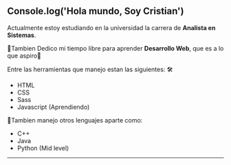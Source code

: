 Console.log('Hola mundo, Soy Cristian')
-----------------------------------------------------------------------------------------------------------------------------------------------------------------------------------
Actualmente estoy estudiando en la universidad la carrera de **Analista en Sistemas**.

💪Tambien Dedico mi tiempo libre para aprender **Desarrollo Web**, que es a lo que aspiro🙏

Entre las herramientas que manejo estan las siguientes: 🛠️
- HTML
- CSS
- Sass
- Javascript (Aprendiendo)

🤔Tambien manejo otros lenguajes aparte como:
- C++
- Java
- Python (Mid level)
-----------------------------------------------------------------------------------------------------------------------------------------------------------------------------------




